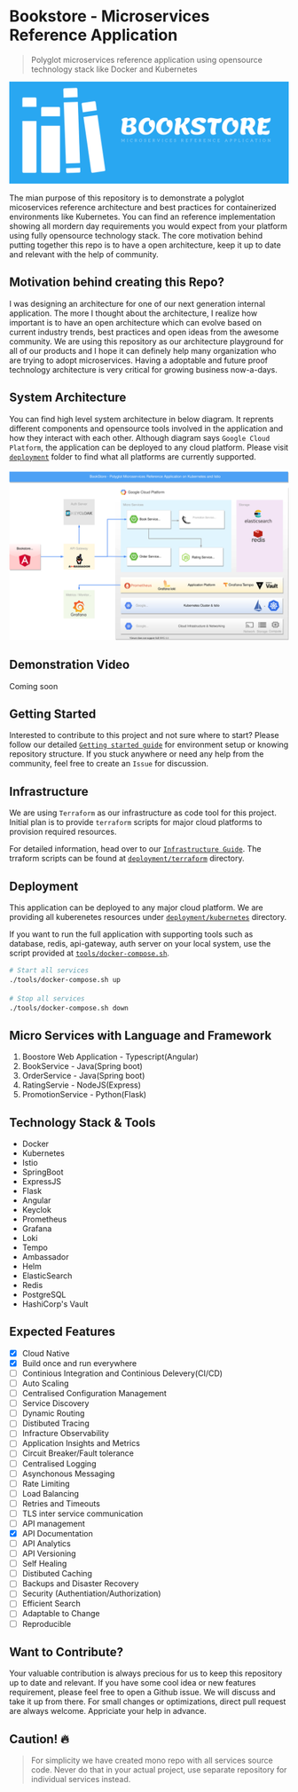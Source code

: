 # Bookstore - Microservices Reference Application

> Polyglot microservices reference application using opensource technology stack like Docker and Kubernetes

![](docs/images/logos/v1/cover-small.png)

The mian purpose of this repository is to demonstrate a polyglot micoservices reference architecture and best practices for containerized environments like Kubernetes. You can find an reference implementation showing all mordern day requirements you would expect from your platform using fully opensource technology stack. The core motivation behind putting together this repo is to have a open architecture, keep it up to date and relevant with the help of community.

## Motivation behind creating this Repo?

I was designing an architecture for one of our next generation internal application. The more I thought about the architecture, I realize how important is to have an open architecture which can evolve based on current industry trends, best practices and open ideas from the awesome community. We are using this repository as our architecture playground for all of our products and I hope it can definely help many organization who are trying to adopt microservices. Having a adoptable and future proof technology architecture is very critical for growing business now-a-days.

## System Architecture

You can find high level system architecture in below diagram. It reprents different components and opensource tools involved in the application and how they interact with each other. Although diagram says `Google Cloud Platform`, the application can be deployed to any cloud platform. Please visit [`deployment`](deployment) folder to find what all platforms are currently supported.

![](docs/images/MRA%20Architecture.svg)

## Demonstration Video

Coming soon

## Getting Started

Interested to contribute to this project and not sure where to start? Please follow our detailed [`Getting started guide`](docs/getting-started.md) for environment setup or knowing repository structure. If you stuck anywhere or need any help from the community, feel free to create an `Issue` for discussion.

## Infrastructure

We are using `Terraform` as our infrastructure as code tool for this project. Initial plan is to provide `terraform` scripts for major cloud platforms to provision required resources.

For detailed information, head over to our [`Infrastructure Guide`](docs/infrastructure.md). The trraform scripts can be found at [`deployment/terraform`](deployment/terraform) directory.

## Deployment

This application can be deployed to any major cloud platform. We are providing all kuberenetes resources under [`deployment/kubernetes`](deployment/kubernetes) directory.

If you want to run the full application with supporting tools such as database, redis, api-gateway, auth server on your local system, use the script provided at [`tools/docker-compose.sh`](tools/docker-compose.sh).

```bash
# Start all services
./tools/docker-compose.sh up

# Stop all services
./tools/docker-compose.sh down
```

## Micro Services with Language and Framework

1. Boostore Web Application - Typescript(Angular)
2. BookService - Java(Spring boot)
3. OrderService - Java(Spring boot)
4. RatingServie - NodeJS(Express)
5. PromotionService - Python(Flask)

## Technology Stack & Tools

- Docker
- Kubernetes
- Istio
- SpringBoot
- ExpressJS
- Flask
- Angular
- Keyclok
- Prometheus
- Grafana
- Loki
- Tempo
- Ambassador
- Helm
- ElasticSearch
- Redis
- PostgreSQL
- HashiCorp's Vault

## Expected Features

- [x] Cloud Native
- [X] Build once and run everywhere
- [ ] Continious Integration and Continious Delevery(CI/CD)
- [ ] Auto Scaling
- [ ] Centralised Configuration Management
- [ ] Service Discovery
- [ ] Dynamic Routing
- [ ] Distibuted Tracing
- [ ] Infracture Observability
- [ ] Application Insights and Metrics
- [ ] Circuit Breaker/Fault tolerance
- [ ] Centralised Logging
- [ ] Asynchonous Messaging
- [ ] Rate Limiting
- [ ] Load Balancing
- [ ] Retries and Timeouts
- [ ] TLS inter service communication
- [ ] API management
- [X] API Documentation
- [ ] API Analytics
- [ ] API Versioning
- [ ] Self Healing
- [ ] Distibuted Caching
- [ ] Backups and Disaster Recovery
- [ ] Security (Authentiation/Authorization)
- [ ] Efficient Search
- [ ] Adaptable to Change
- [ ] Reproducible

## Want to Contribute?

Your valuable contribution is always precious for us to keep this repository up to date and relevant. If you have some cool idea or new features requirement, please feel free to open a Github issue. We will discuss and take it up from there. For small changes or optimizations, direct pull request are always welcome. Appriciate your help in advance.

## Caution! :fire:

> For simplicity we have created mono repo with all services source code. Never do that in your actual project, use separate repository for individual services instead.
